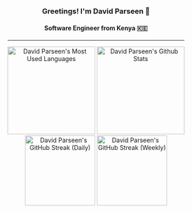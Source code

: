 <div align="center">

### Greetings! I'm David Parseen 🚀

#### Software Engineer from Kenya 🇰🇪

<hr width="80%"/>

<img height="200" src="https://github-readme-stats-1c31-git-main-david-parseens-projects.vercel.app/api/top-langs/?username=parseen254&layout=compact&hide=solidity,ruby,php,scss,vue,html,handlebars,rust&langs_count=10&size_weight=0.5&count_weight=0.5&card_width=320" alt="David Parseen's Most Used Languages" />
<img height="200" src="https://github-readme-stats-1c31-git-main-david-parseens-projects.vercel.app/api/?username=parseen254&layout=compact&hide=stars,contribs&show=reviews,prs_merged,prs_merged_percentage&show_icons=true&rank_icon=github&custom_title=David%20Parseen's%20Github%20Stats&card_width=318" alt="David Parseen's Github Stats" />

<img height="160" src="https://github-readme-streak-stats-git-main-david-parseens-projects.vercel.app?user=parseen254&mode=daily&card_width=421" alt="David Parseen's GitHub Streak (Daily)" />
<img height="160" src="https://github-readme-streak-stats-git-main-david-parseens-projects.vercel.app?user=parseen254&mode=weekly&card_width=421" alt="David Parseen's GitHub Streak (Weekly)" />



</div>
